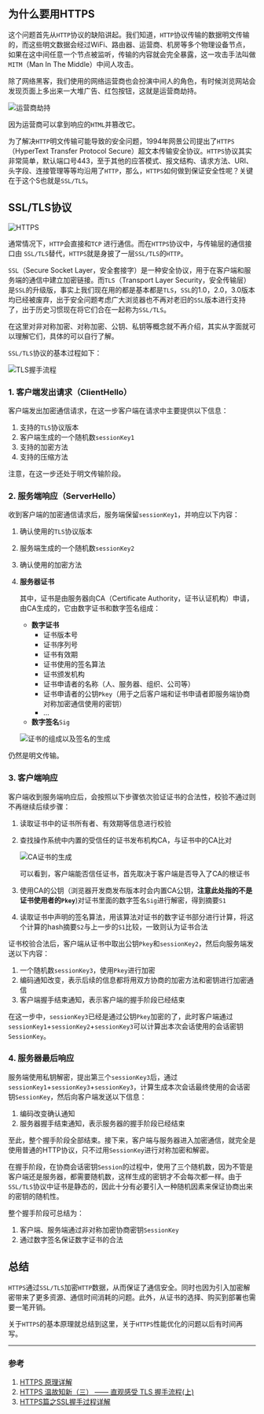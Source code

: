 ## 为什么要用HTTPS
这个问题首先从`HTTP`协议的缺陷讲起。我们知道，`HTTP`协议传输的数据明文传输的，而这些明文数据会经过WiFi、路由器、运营商、机房等多个物理设备节点，如果在这中间任意一个节点被监听，传输的内容就会完全暴露，这一攻击手法叫做`MITM`（Man In The Middle）中间人攻击。

除了网络黑客，我们使用的网络运营商也会扮演中间人的角色，有时候浏览网站会发现页面上多出来一大堆广告、红包按钮，这就是运营商劫持。

![运营商劫持](https://pic.downk.cc/item/5ebfd72bc2a9a83be51821a8.jpg)

因为运营商可以拿到响应的`HTML`并篡改它。

为了解决`HTTP`明文传输可能导致的安全问题，1994年网景公司提出了`HTTPS`（HyperText Transfer Protocol Secure）超文本传输安全协议。`HTTPS`协议其实非常简单，默认端口号443，至于其他的应答模式、报文结构、请求方法、URI、头字段、连接管理等等均沿用了`HTTP`，那么，`HTTPS`如何做到保证安全性呢？关键在于这个S也就是`SSL/TLS`。

## SSL/TLS协议
![HTTPS](https://pic.downk.cc/item/5ec00299c2a9a83be54f6063.png)

通常情况下，`HTTP`会直接和`TCP` 进行通信。而在`HTTPS`协议中，与传输层的通信接口由 `SSL/TLS`替代，`HTTPS`就是身披了一层`SSL/TLS`的`HTTP`。

`SSL`（Secure Socket Layer，安全套接字）是一种安全协议，用于在客户端和服务端的通信中建立加密链接。而`TLS`（Transport Layer Security，安全传输层）是`SSL`的升级版，事实上我们现在用的都是基本都是`TLS`，`SSL`的1.0，2.0，3.0版本均已经被废弃，出于安全问题考虑广大浏览器也不再对老旧的`SSL`版本进行支持了，出于历史习惯现在将它们合在一起称为`SSL/TLS`。

在这里对非对称加密、对称加密、公钥、私钥等概念就不再介绍，其实从字面就可以理解它们，具体的可以自行了解。

`SSL/TLS`协议的基本过程如下：

![TLS握手流程](https://pic.downk.cc/item/5ec00e81c2a9a83be55d6ca6.png)

### 1. 客户端发出请求（ClientHello）
客户端发出加密通信请求，在这一步客户端在请求中主要提供以下信息：
1. 支持的`TLS`协议版本
2. 客户端生成的一个随机数`sessionKey1`
3. 支持的加密方法
4. 支持的压缩方法

注意，在这一步还处于明文传输阶段。

### 2. 服务端响应（ServerHello）
收到客户端的加密通信请求后，服务端保留`sessionKey1`，并响应以下内容：
1. 确认使用的`TLS`协议版本
2. 服务端生成的一个随机数`sessionKey2`
3. 确认使用的加密方法
4. **服务器证书**

    其中，证书是由服务器向CA（Certificate Authority，证书认证机构）申请，由CA生成的，它由数字证书和数字签名组成：
    - **数字证书**
        - 证书版本号
        - 证书序列号
        - 证书有效期
        - 证书使用的签名算法
        - 证书颁发机构
        - 证书申请者的名称（人、服务器、组织、公司等）
        - 证书申请者的公钥`Pkey`（用于之后客户端和证书申请者即服务端协商对称加密通信使用的密钥）
        - ...
    - **数字签名**`Sig`

    ![证书的组成以及签名的生成](https://pic.downk.cc/item/5ec0264fc2a9a83be5769abf.jpg)

仍然是明文传输。

### 3. 客户端响应
客户端收到服务端响应后，会按照以下步骤依次验证证书的合法性，校验不通过则不再继续后续步骤：
1. 读取证书中的证书所有者、有效期等信息进行校验
2. 查找操作系统中内置的受信任的证书发布机构CA，与证书中的CA比对

    ![CA证书的生成](https://pic.downk.cc/item/5ec01d66c2a9a83be56ce28d.jpg)

    可以看到，客户端能否信任证书，首先取决于客户端是否导入了CA的根证书
3. 使用CA的公钥（浏览器开发商发布版本时会内置CA公钥，**注意此处指的不是证书使用者的`Pkey`**)对证书里面的数字签名`Sig`进行解密，得到摘要`S1`
4. 读取证书中声明的签名算法，用该算法对证书的数字证书部分进行计算，将这个计算的hash摘要`S2`与上一步的`S1`比较，一致则认为证书合法

证书校验合法后，客户端从证书中取出公钥`Pkey`和`sessionKey2`，然后向服务端发送以下内容：
1. 一个随机数`sessionKey3`，使用`Pkey`进行加密
2. 编码通知改变，表示后续的信息都将用双方协商的加密方法和密钥进行加密通信
3. 客户端握手结束通知，表示客户端的握手阶段已经结束

在这一步中，`sessionKey3`已经是通过公钥`Pkey`加密的了，此时客户端通过`sessionKey1`+`sessionKey2`+`sessionKey3`可以计算出本次会话使用的会话密钥`SessionKey`。

### 4. 服务器最后响应
服务端使用私钥解密，提出第三个`sessionKey3`后，通过`sessionKey1`+`sessionKey3`+`sessionKey3`，计算生成本次会话最终使用的会话密钥`SessionKey`，然后向客户端发送以下信息：
1. 编码改变确认通知
2. 服务器握手结束通知，表示服务器的握手阶段已经结束

至此，整个握手阶段全部结束。接下来，客户端与服务器进入加密通信，就完全是使用普通的HTTP协议，只不过用`SessionKey`进行对称加密和解密。

在握手阶段，在协商会话密钥`Session`的过程中，使用了三个随机数，因为不管是客户端还是服务器，都需要随机数，这样生成的密钥才不会每次都一样。由于`SSL/TLS`协议中证书是静态的，因此十分有必要引入一种随机因素来保证协商出来的密钥的随机性。

整个握手阶段可总结为：
1. 客户端、服务端通过非对称加密协商密钥`SessionKey`
2. 通过数字签名保证数字证书的合法

## 总结
`HTTPS`通过`SSL/TLS`加密`HTTP`数据，从而保证了通信安全。同时也因为引入加密解密带来了更多资源、通信时间消耗的问题。此外，从证书的选择、购买到部署也需要一笔开销。

关于`HTTPS`的基本原理就总结到这里，关于`HTTPS`性能优化的问题以后有时间再写。

___
### 参考
1. [HTTPS 原理详解](http://liuduo.me/2018/05/14/https-detail/)
2. [HTTPS 温故知新（三） —— 直观感受 TLS 握手流程(上)](https://halfrost.com/https_tls1-2_handshake/)
3. [HTTPS篇之SSL握手过程详解](https://razeencheng.com/post/ssl-handshake-detail)
